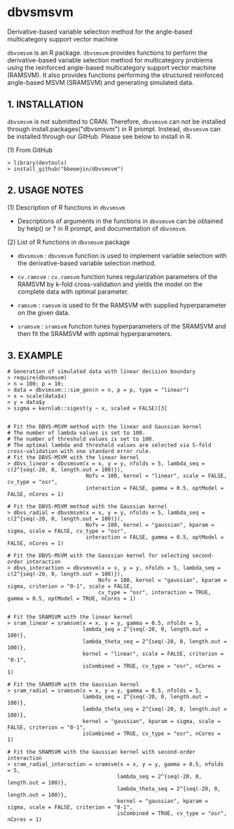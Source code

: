 # dbvsmsvm
Derivative-based variable selection method for the angle-based multicategory support vector machine

```dbvsmsvm``` is an R package. ```dbvsmsvm``` provides functions to perform the derivative-based variable selection method for multicategory problems using the reinforced angle-based multicategory support vector machine (RAMSVM). It also provides functions performing the structured reinforced angle-based MSVM (SRAMSVM) and generating simulated data. 

## 1. INSTALLATION

```dbvsmsvm``` is not submitted to CRAN. Therefore, ```dbvsmsvm``` can not be installed through install.packages("dbvsmsvm") in R prompt.
Instead, ```dbvsmsvm``` can be installed through our GitHub.
Please see below to install in R.

(1) From GitHub
```{r}
> library(devtools)
> install_github("bbeomjin/dbvsmsvm")
```

## 2. USAGE NOTES

(1) Description of R functions in ```dbvsmsvm```

- Descriptions of arguments in the functions in ```dbvsmsvm``` can be obtained by help() or ? in R prompt, and documentation of ```dbvsmsvm```.   


(2) List of R functions in ```dbvsmsvm``` package

- ```dbvsmsvm``` : ```dbvsmsvm``` function is used to implement variable selection with the derivative-based variable selection method.

- ```cv.ramsvm``` : ```cv.ramsvm``` function tunes regularization parameters of the RAMSVM by k-fold cross-validation and yields the model on the complete data with optimal parameter.

- ```ramsvm``` : ```ramsvm``` is used to fit the RAMSVM with supplied hyperparameter on the given data.

- ```sramsvm``` : ```sramsvm``` function tunes hyperparameters of the SRAMSVM and then fit the SRAMSVM with optimal hyperparameters.


## 3. EXAMPLE

```{r}
# Generation of simulated data with linear decision boundary
> require(dbvsmsvm)
> n = 100; p = 10; 
> data = dbvsmsvm:::sim_gen(n = n, p = p, type = "linear")
> x = scale(data$x)
> y = data$y
> sigma = kernlab::sigest(y ~ x, scaled = FALSE)[3]


# Fit the DBVS-MSVM method with the linear and Gaussian kernel
# The number of lambda values is set to 100. 
# The number of threshold values is set to 100.
# The optimal lambda and threshold values are selected via 5-fold cross-validation with one standard error rule.
# Fit the DBVS-MSVM with the linear kernel
> dbvs_linear = dbvsmsvm(x = x, y = y, nfolds = 5, lambda_seq = c(2^{seq(-20, 0, length.out = 100)}),
                         Nofv = 100, kernel = "linear", scale = FALSE, cv_type = "osr", 
                         interaction = FALSE, gamma = 0.5, optModel = FALSE, nCores = 1)

# Fit the DBVS-MSVM method with the Gaussian kernel
> dbvs_radial = dbvsmsvm(x = x, y = y, nfolds = 5, lambda_seq = c(2^{seq(-20, 0, length.out = 100)}),
                         Nofv = 100, kernel = "gaussian", kparam = sigma, scale = FALSE, cv_type = "osr", 
                         interaction = FALSE, gamma = 0.5, optModel = FALSE, nCores = 1)

# Fit the DBVS-MSVM with the Gaussian kernel for selecting second-order interaction
> dbvs_interaction = dbvsmsvm(x = x, y = y, nfolds = 5, lambda_seq = c(2^{seq(-20, 0, length.out = 100)}),
                             Nofv = 100, kernel = "gaussian", kparam = sigma, criterion = "0-1", scale = FALSE,
                             cv_type = "osr", interaction = TRUE, gamma = 0.5, optModel = TRUE, nCores = 1)


# Fit the SRAMSVM with the linear kernel
> sram_linear = sramsvm(x = x, y = y, gamma = 0.5, nfolds = 5,
                        lambda_seq = 2^{seq(-20, 0, length.out = 100)},
                        lambda_theta_seq = 2^{seq(-20, 0, length.out = 100)},
                        kernel = "linear", scale = FALSE, criterion = "0-1",
                        isCombined = TRUE, cv_type = "osr", nCores = 1)

# Fit the SRAMSVM with the Gaussian kernel
> sram_radial = sramsvm(x = x, y = y, gamma = 0.5, nfolds = 5,
                        lambda_seq = 2^{seq(-20, 0, length.out = 100)},
                        lambda_theta_seq = 2^{seq(-20, 0, length.out = 100)},
                        kernel = "gaussian", kparam = sigma, scale = FALSE, criterion = "0-1",
                        isCombined = TRUE, cv_type = "osr", nCores = 1)
                      
# Fit the SRAMSVM with the Gaussian kernel with second-order interaction
> sram_radial_interaction = sramsvm(x = x, y = y, gamma = 0.5, nfolds = 5,
                                   lambda_seq = 2^{seq(-20, 0, length.out = 100)},
                                   lambda_theta_seq = 2^{seq(-20, 0, length.out = 100)},
                                   kernel = "gaussian", kparam = sigma, scale = FALSE, criterion = "0-1",
                                   isCombined = TRUE, cv_type = "osr", nCores = 1)

```

